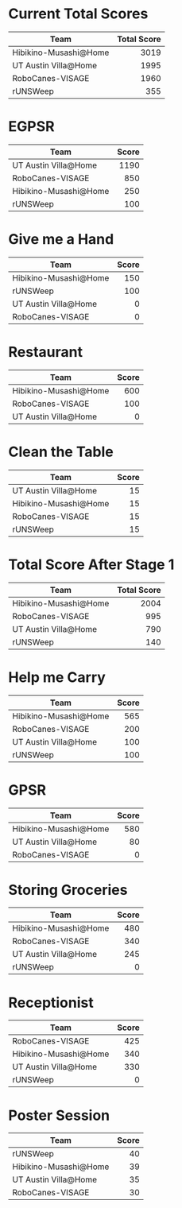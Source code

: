 # Current Total Scores
|         Team          | Total Score |
| --------------------- | ----------: |
| Hibikino-Musashi@Home |        3019 |
| UT Austin Villa@Home  |        1995 |
| RoboCanes-VISAGE      |        1960 |
| rUNSWeep              |         355 |

# EGPSR
|         Team          | Score |
| --------------------- | ----: |
| UT Austin Villa@Home  |  1190 |
| RoboCanes-VISAGE      |   850 |
| Hibikino-Musashi@Home |   250 |
| rUNSWeep              |   100 |

# Give me a Hand
|         Team          | Score |
| --------------------- | ----: |
| Hibikino-Musashi@Home |   150 |
| rUNSWeep              |   100 |
| UT Austin Villa@Home  |     0 |
| RoboCanes-VISAGE      |     0 |

# Restaurant
|         Team          | Score |
| --------------------- | ----: |
| Hibikino-Musashi@Home |   600 |
| RoboCanes-VISAGE      |   100 |
| UT Austin Villa@Home  |     0 |

# Clean the Table
|         Team          | Score |
| --------------------- | ----: |
| UT Austin Villa@Home  |    15 |
| Hibikino-Musashi@Home |    15 |
| RoboCanes-VISAGE      |    15 |
| rUNSWeep              |    15 |

# Total Score After Stage 1
|         Team          | Total Score |
| --------------------- | ----------: |
| Hibikino-Musashi@Home |        2004 |
| RoboCanes-VISAGE      |         995 |
| UT Austin Villa@Home  |         790 |
| rUNSWeep              |         140 |

# Help me Carry
|         Team          | Score |
| --------------------- | ----: |
| Hibikino-Musashi@Home |   565 |
| RoboCanes-VISAGE      |   200 |
| UT Austin Villa@Home  |   100 |
| rUNSWeep              |   100 |

# GPSR
|         Team          | Score |
| --------------------- | ----: |
| Hibikino-Musashi@Home |   580 |
| UT Austin Villa@Home  |    80 |
| RoboCanes-VISAGE      |     0 |

# Storing Groceries
|         Team          | Score |
| --------------------- | ----: |
| Hibikino-Musashi@Home |   480 |
| RoboCanes-VISAGE      |   340 |
| UT Austin Villa@Home  |   245 |
| rUNSWeep              |     0 |

# Receptionist
|         Team          | Score |
| --------------------- | ----: |
| RoboCanes-VISAGE      |   425 |
| Hibikino-Musashi@Home |   340 |
| UT Austin Villa@Home  |   330 |
| rUNSWeep              |     0 |

# Poster Session
|         Team          | Score |
| --------------------- | ----: |
| rUNSWeep              |    40 |
| Hibikino-Musashi@Home |    39 |
| UT Austin Villa@Home  |    35 |
| RoboCanes-VISAGE      |    30 |

